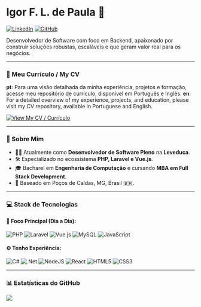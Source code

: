 # Igor F. L. de Paula 👋

[![LinkedIn](https://img.shields.io/badge/LinkedIn-0077B5?style=for-the-badge&logo=linkedin&logoColor=white)](https://www.linkedin.com/in/igor-fl-de-paula/)
[![GitHub](https://img.shields.io/badge/GitHub-181717?style=for-the-badge&logo=github&logoColor=white)](https://github.com/igorflpaula)

Desenvolvedor de Software com foco em Backend, apaixonado por construir soluções robustas, escaláveis e que geram valor real para os negócios.

---

### 📄 Meu Currículo / My CV

**pt**: Para uma visão detalhada da minha experiência, projetos e formação, acesse meu repositório de currículo, disponível em Português e Inglês.
**en**: For a detailed overview of my experience, projects, and education, please visit my CV repository, available in Portuguese and English.

[![View My CV / Currículo](https://img.shields.io/badge/Acessar_Currículo_/_View_CV-181717?style=for-the-badge&logo=github)](https://github.com/igorflpaula/resume-igor)

---

### 🚀 Sobre Mim

* 👨‍💻 Atualmente como **Desenvolvedor de Software Pleno** na **Leveduca**.
* 🛠️ Especializado no ecossistema **PHP, Laravel e Vue.js**.
* 🎓 Bacharel em **Engenharia de Computação** e cursando **MBA em Full Stack Development**.
* 📍 Baseado em Poços de Caldas, MG, Brasil 🇧🇷.

---

### 💻 Stack de Tecnologias

#### 🎯 Foco Principal (Dia a Dia):
![PHP](https://img.shields.io/badge/php-%23777BB4.svg?style=flat&logo=php&logoColor=white)
![Laravel](https://img.shields.io/badge/laravel-%23FF2D20.svg?style=flat&logo=laravel&logoColor=white)
![Vue.js](https://img.shields.io/badge/vuejs-%2335495e.svg?style=flat&logo=vuedotjs&logoColor=%234FC08D)
![MySQL](https://img.shields.io/badge/mysql-%2300f.svg?style=flat&logo=mysql&logoColor=white)
![JavaScript](https://img.shields.io/badge/javascript-%23323330.svg?style=flat&logo=javascript&logoColor=%23F7DF1E)

#### ⚙️ Tenho Experiência:
![C#](https://img.shields.io/badge/c%23-%23239120.svg?style=flat&logo=c-sharp&logoColor=white)
![.Net](https://img.shields.io/badge/.NET-5C2D91?style=flat&logo=.net&logoColor=white)
![NodeJS](https://img.shields.io/badge/node.js-6DA55F?style=flat&logo=node.js&logoColor=white)
![React](https://img.shields.io/badge/react-%2320232a.svg?style=flat&logo=react&logoColor=%2361DAFB)
![HTML5](https://img.shields.io/badge/html5-%23E34F26.svg?style=flat&logo=html5&logoColor=white)
![CSS3](https://img.shields.io/badge/css3-%231572B6.svg?style=flat&logo=css3&logoColor=white)

---

### 📊 Estatísticas do GitHub
![](https://github-readme-stats.vercel.app/api/top-langs/?username=igorflpaula&theme=dark&hide_border=false&include_all_commits=true&count_private=true&layout=compact)
